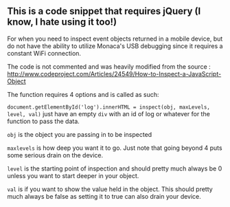 ## This is a code snippet that requires jQuery (I know, I hate using it too!)

For when you need to inspect event objects returned in a mobile device, but do not have the ability to utilize Monaca's
USB debugging since it requires a constant WiFi connection.

The code is not commented and was heavily modified from the source :  http://www.codeproject.com/Articles/24549/How-to-Inspect-a-JavaScript-Object

The function requires 4 options and is called as such:

`document.getElementById('log').innerHTML = inspect(obj, maxLevels, level, val)` just have an empty `div` with an id of log or whatever for the function to pass the data.

`obj` is the object you are passing in to be inspected

`maxlevels` is how deep you want it to go.  Just note that going beyond 4 puts some serious drain on the device.

`level` is the starting point of inspection and should pretty much always be 0 unless you want to start deeper in your object.

`val` is if you want to show the value held in the object.  This should pretty much always be false as setting it to true can also drain your device.
